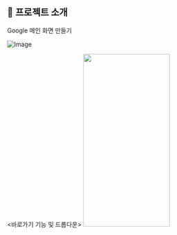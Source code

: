 ## 📝 프로젝트 소개
Google 메인 화면 만들기
<main 화면>

  ![Image](https://github.com/user-attachments/assets/16880edb-6824-40ae-9856-a8653822b5c0)

<바로가기 기능 및 드롭다운>
<img src="https://github.com/user-attachments/assets/acfc3897-70b0-4af4-b75d-1b11af74980d.png" width="200" height="400"/>
<br />
